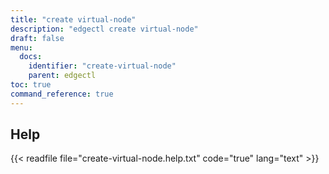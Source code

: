 ```yaml
---
title: "create virtual-node"
description: "edgectl create virtual-node"
draft: false
menu:
  docs:
    identifier: "create-virtual-node"
    parent: edgectl
toc: true
command_reference: true
---
```


## Help

{{< readfile file="create-virtual-node.help.txt" code="true" lang="text" >}}
